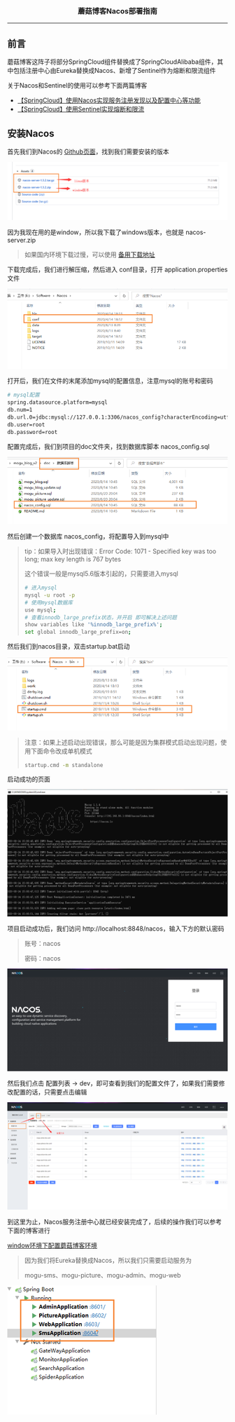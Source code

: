 ### <center>蘑菇博客Nacos部署指南
***
## 前言

蘑菇博客这阵子将部分SpringCloud组件替换成了SpringCloudAlibaba组件，其中包括注册中心由Eureka替换成Nacos、新增了Sentinel作为熔断和限流组件

关于Nacos和Sentinel的使用可以参考下面两篇博客

- [【SpringCloud】使用Nacos实现服务注册发现以及配置中心等功能](http://moguit.cn/#/info?blogUid=e6e619349d31dded928c9265c5a9c672)
- [【SpringCloud】使用Sentinel实现熔断和限流](http://moguit.cn/#/info?blogUid=408e9c889ebf96a66af2adfdc258ba5f)

## 安装Nacos

首先我们到Nacos的 [Github页面](https://github.com/alibaba/nacos/releases)，找到我们需要安装的版本

![image-20200814144224359](images/image-20200814144224359.png)

因为我现在用的是window，所以我下载了windows版本，也就是 nacos-server.zip

> 如果国内环境下载过慢，可以使用 [备用下载地址](https://wws.lanzous.com/i1rAmhrtroj)

下载完成后，我们进行解压缩，然后进入 conf目录，打开 application.properties文件

![image-20200814144515174](images/image-20200814144515174.png)

打开后，我们在文件的末尾添加mysql的配置信息，注意mysql的账号和密码

```bash
# mysql配置
spring.datasource.platform=mysql
db.num=1
db.url.0=jdbc:mysql://127.0.0.1:3306/nacos_config?characterEncoding=utf8&connectTimeout=1000&socketTimeout=3000&autoReconnect=true&serverTimezone=UTC
db.user=root
db.password=root
```

配置完成后，我们到项目的doc文件夹，找到数据库脚本 nacos_config.sql

![image-20200814150620395](images/image-20200814150620395.png)

然后创建一个数据库 nacos_config，将配置导入到mysql中

> tip：如果导入时出现错误：Error Code: 1071 - Specified key was too long; max key length is 767 bytes
>
> 这个错误一般是mysql5.6版本引起的，只需要进入mysql
>
> ```bash
> # 进入mysql
> mysql -u root -p
> # 使用mysql数据库
> use mysql;
> # 查看innodb_large_prefix状态，并开启 即可解决上述问题
> show variables like '%innodb_large_prefix%';
> set global innodb_large_prefix=on;
> ```

然后我们到nacos目录，双击startup.bat启动

![image-20200814150743682](images/image-20200814150743682.png)

> 注意：如果上述启动出现错误，那么可能是因为集群模式启动出现问题，使用下面命令改成单机模式
>
> ```bash
> startup.cmd -m standalone
> ```

启动成功的页面

![image-20200814150938013](images/image-20200814150938013.png)

项目启动成功后，我们访问 http://localhost:8848/nacos，输入下方的默认密码

> 账号：nacos
>
> 密码：nacos

![image-20200814151027589](images/image-20200814151027589.png)

然后我们点击 配置列表 -> dev，即可查看到我们的配置文件了，如果我们需要修改配置的话，只需要点击编辑

![image-20200814151141045](images/image-20200814151141045.png)

到这里为止，Nacos服务注册中心就已经安装完成了，后续的操作我们可以参考下面的博客进行 

[window环境下配置蘑菇博客环境](http://moguit.cn/#/info?blogUid=082ca226cf2e4103b0ffa6e6c13d7b14)

> 因为我们将Eureka替换成Nacos，所以我们只需要启动服务为
>
> mogu-sms、mogu-picture、mogu-admin、mogu-web

![image-20200814154136820](images/image-20200814154136820.png)

